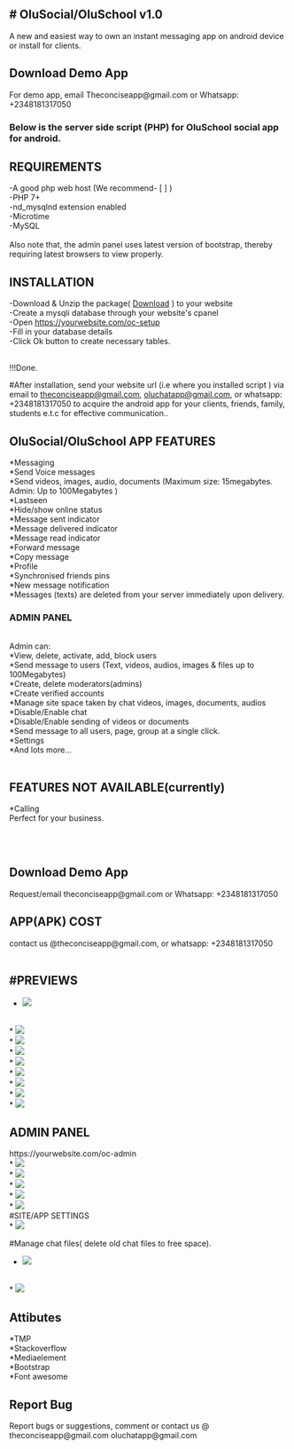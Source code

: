 <html lang="en">
<head>
  <meta charset="utf-8">
  <meta name="viewport" content="width=device-width, initial-scale=1">

<link rel="stylesheet" href="https://stackpath.bootstrapcdn.com/font-awesome/4.7.0/css/font-awesome.min.css">

 <link href="https://cdn.jsdelivr.net/npm/bootstrap@5.0.1/dist/css/bootstrap.min.css" rel="stylesheet" integrity="sha384-+0n0xVW2eSR5OomGNYDnhzAbDsOXxcvSN1TPprVMTNDbiYZCxYbOOl7+AMvyTG2x" crossorigin="anonymous">
</head>

<body>
<div class="container">
<h2># OluSocial/OluSchool v1.0</h2>

A new and easiest way to own an instant messaging app on android device or install for clients.
<br>
<H2>Download Demo App</h2>
For demo app, email Theconciseapp@gmail.com or Whatsapp: +2348181317050<br>
<h3>Below is the server side script (PHP) for OluSchool social app for android.
</h3>
<h2>REQUIREMENTS</h2>
-A good php web host (We recommend- [ ] )<br>
-PHP 7+<br>
-nd_mysqlnd extension enabled<br>
-Microtime<br>
-MySQL<br>
<br>
Also note that, the admin panel uses latest version of bootstrap, thereby requiring latest browsers to view properly.
<h2>INSTALLATION</h2>

-Download & Unzip the package( <a class="btn btn-sm btn-primary" href="https://raw.githubusercontent.com/theconciseapp/olusocial/main/olusocial.zip">Download</a> )
 to your website <br>
-Create a mysqli database through your website's cpanel<br>
-Open https://yourwebsite.com/oc-setup<br>
-Fill in your database details<br>
-Click Ok button to create necessary tables.<br>

<br>
!!!Done.

#After installation, send your website url (i.e where you installed script )  via email to theconciseapp@gmail.com, oluchatapp@gmail.com, or whatsapp: +2348181317050 to acquire the android app for your clients, friends, family, students e.t.c for effective communication..

<h2>OluSocial/OluSchool APP FEATURES</h2>

*Messaging<br>
*Send Voice messages<br>
*Send videos, images, audio, documents (Maximum size:  15megabytes. Admin: Up to 100Megabytes )
<br>
*Lastseen<br>
*Hide/show online status<br>
*Message sent indicator<br>
*Message delivered indicator<br>
*Message read indicator<br>
*Forward message<br>
*Copy message<br>
*Profile<br>
*Synchronised friends pins<br>
*New message notification<br>
*Messages (texts) are deleted from your server immediately upon delivery.<br>

<h3>ADMIN PANEL</h3>
<br>
Admin can: <br>
*View, delete, activate, add, block users<br>
*Send message to users (Text, videos, audios, images & files up to 100Megabytes)<br>
*Create, delete moderators(admins)<br>
*Create verified accounts<br>
*Manage site space taken by chat videos, images, documents, audios<br>
*Disable/Enable chat<br>
*Disable/Enable sending of videos or documents<br>
*Send message to all users, page, group at a single click.<br>
*Settings<br>
*And lots more...
<br>
<br>
<h2>FEATURES NOT AVAILABLE(currently)</h2>
*Calling
<br>Perfect for your business.

<br><br>
<H2>Download Demo App</h2>
Request/email theconciseapp@gmail.com or Whatsapp: +2348181317050
<h2>APP(APK) COST</h2>
contact us @theconciseapp@gmail.com, or whatsapp: +2348181317050
<br>
<br>
<h2>#PREVIEWS</h2>

* <img style="max-width: 450px;" src="https://github.com/theconciseapp/oluchat/blob/main/previews/Screenshot_20210606-195533.png?raw=true">
<br>
* <img style="max-width: 450px;" src="https://github.com/theconciseapp/oluchat/blob/main/previews/Screenshot_20210607-092013.png?raw=true">
<br>
* <img src="max-width: 450px;" src="https://github.com/theconciseapp/oluchat/blob/main/previews/Screenshot_20210606-195533.png?raw=true">
<br>
* <img style="max-width: 450px;" src="https://github.com/theconciseapp/oluchat/blob/main/previews/Screenshot_20210607-091701.png?raw=true">
<br>
* <img style="max-width: 450px;" src="https://github.com/theconciseapp/oluchat/blob/main/previews/Screenshot_20210607-091834.png?raw=true">
<br>
* <img style="max-width: 450px;" src="https://github.com/theconciseapp/oluchat/blob/main/previews/Screenshot_20210720-235216.png?raw=true">
<br>
* <img src="max-width: 450px;" src="https://github.com/theconciseapp/oluchat/blob/main/previews/Screenshot_20210720-235230.png?raw=true">
<br>
* <img style="max-width: 450px;" src="https://github.com/theconciseapp/oluchat/blob/main/previews/Screenshot_20210607-093143.png?raw=true">
<br>
* <img style="max-width: 450px;" src="https://github.com/theconciseapp/oluchat/blob/main/previews/Screenshot_20210607-091815.png?raw=true">
<br>

<h2>ADMIN PANEL</h2>
https://yourwebsite.com/oc-admin
<br>
* <img src="https://github.com/theconciseapp/oluchat/blob/main/previews/Screenshot%202021-07-13%20at%2004-58-11%20Admin%20Panel.png?raw=true">
<br>
* <img src="https://github.com/theconciseapp/oluchat/blob/main/previews/Screenshot%202021-07-13%20at%2004-33-43%20Admin%20Panel_1.png?raw=true">
<br>
* <img src="https://github.com/theconciseapp/oluchat/blob/main/previews/Screenshot%202021-07-13%20at%2004-34-31%20Admin%20Panel_1.png?raw=true">
<br>
* <img src="https://github.com/theconciseapp/oluchat/blob/main/previews/Screenshot%202021-07-13%20at%2004-47-02%20Admin%20Panel_1.png?raw=true">
<br>
* <img src="https://github.com/theconciseapp/oluchat/blob/main/previews/Screenshot%202021-07-13%20at%2004-51-14%20Admin%20Panel_1.png?raw=true">
<br>
#SITE/APP SETTINGS
<br>
* <img src="https://github.com/theconciseapp/oluchat/blob/main/previews/Screenshot%202021-07-13%20at%2004-36-43%20Admin%20Panel.png?raw=true">

#Manage chat files( delete old chat files to free space).
<br>
* <img src="https://github.com/theconciseapp/oluchat/blob/main/previews/Screenshot%202021-07-13%20at%2004-39-55%20Admin%20Panel.png?raw=true">
<br>
* <img src="https://github.com/theconciseapp/oluchat/blob/main/previews/Screenshot%202021-07-13%20at%2004-41-09%20Admin%20Panel_1.png?raw=true">

<h2>Attibutes</h2>
*TMP<br>
*Stackoverflow<br>
*Mediaelement<br>
*Bootstrap<br>
*Font awesome<br>
<h2>Report Bug</h2>
Report bugs or suggestions, comment or contact us @ theconciseapp@gmail.com oluchatapp@gmail.com
</div>
</body>
</html>
